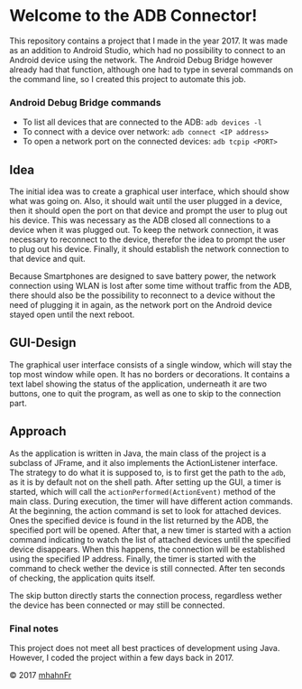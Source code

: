# Welcome to the ADB Connector!
This repository contains a project that I made in the year 2017. It was made as
an addition to Android Studio, which had no possibility to connect to an
Android device using the network. The Android Debug Bridge however already had
that function, although one had to type in several commands on the command
line, so I created this project to automate this job.

### Android Debug Bridge commands
 - To list all devices that are connected to the ADB: ``adb devices -l``
 - To connect with a device over network: ``adb connect <IP address>``
 - To open a network port on the connected devices: ``adb tcpip <PORT>``

## Idea
The initial idea was to create a graphical user interface, which should show
what was going on. Also, it should wait until the user plugged in a device,
then it should open the port on that device and prompt the user to plug out his
device. This was necessary as the ADB closed all connections to a device when
it was plugged out. To keep the network connection, it was necessary to
reconnect to the device, therefor the idea to prompt the user to plug out his
device. Finally, it should establish the network connection to that device and
quit.

Because Smartphones are designed to save battery power, the network connection
using WLAN is lost after some time without traffic from the ADB, there should
also be the possibility to reconnect to a device without the need of plugging
it in again, as the network port on the Android device stayed open until the
next reboot.

## GUI-Design
The graphical user interface consists of a single window, which will stay the
top most window while open. It has no borders or decorations. It contains a
text label showing the status of the application, underneath it are two
buttons, one to quit the program, as well as one to skip to the connection
part.

## Approach
As the application is written in Java, the main class of the project is a
subclass of JFrame, and it also implements the ActionListener interface. The
strategy to do what it is supposed to, is to first get the path to the ``adb``,
as it is by default not on the shell path. After setting up the GUI, a timer is
started, which will call the ``actionPerformed(ActionEvent)`` method of the
main class. During execution, the timer will have different action commands. At
the beginning, the action command is set to look for attached devices. Ones the
specified device is found in the list returned by the ADB, the specified port
will be opened. After that, a new timer is started with a action command
indicating to watch the list of attached devices until the specified device
disappears. When this happens, the connection will be established using the
specified IP address. Finally, the timer is started with the command to check
wether the device is still connected. After ten seconds of checking, the
application quits itself.

The skip button directly starts the connection process, regardless wether the
device has been connected or may still be connected.

### Final notes
This project does not meet all best practices of development using Java.
However, I coded the project within a few days back in 2017.

© 2017 [mhahnFr](https://www.github.com/mhahnFr)
